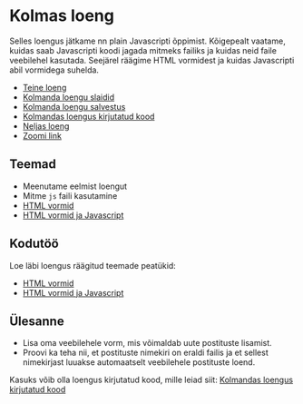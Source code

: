 # Kolmas loeng

Selles loengus jätkame nn plain Javascripti õppimist. Kõigepealt vaatame, kuidas saab Javascripti koodi jagada mitmeks failiks ja kuidas neid faile veebilehel kasutada. Seejärel räägime HTML vormidest ja kuidas Javascripti abil vormidega suhelda.

- [Teine loeng](../Lesson-02/README.md)
- [Kolmanda loengu slaidid](Slides.md)
- [Kolmanda loengu salvestus](https://youtu.be/wXcafD-SF88)
- [Kolmandas loengus kirjutatud kood](https://github.com/HK-Mikrokraadid/Martti/tree/main/lessons/FE/03)
- [Neljas loeng](../Lesson-04/README.md)
- [Zoomi link]()

## Teemad

- Meenutame eelmist loengut
- Mitme `js` faili kasutamine
- [HTML vormid](../../../Subjects/Front-End-Technologies/Topics/HTML-Forms/README.md)
- [HTML vormid ja Javascript](../../../Subjects/Front-End-Technologies/Topics/Forms-and-JS/README.md)

## Kodutöö

Loe läbi loengus räägitud teemade peatükid:

- [HTML vormid](https://github.com/HK-Mikrokraadid/Veebiarendus/blob/main/Subjects/Front-End-Technologies/Topics/HTML-Forms/README.md)
- [HTML vormid ja Javascript](https://github.com/HK-Mikrokraadid/Veebiarendus/blob/main/Subjects/Front-End-Technologies/Topics/Forms-and-JS/README.md)

## Ülesanne

- Lisa oma veebilehele vorm, mis võimaldab uute postituste lisamist.
- Proovi ka teha nii, et postituste nimekiri on eraldi failis ja et sellest nimekirjast luuakse automaatselt veebilehele postituste loend.

Kasuks võib olla loengus kirjutatud kood, mille leiad siit: [Kolmandas loengus kirjutatud kood](https://github.com/HK-Mikrokraadid/Martti/tree/main/lessons/FE/03)
